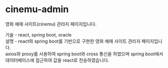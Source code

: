 # cinemu-admin
영화 예매 사이트(cinemu) 관라지 페이지입니다.

<div>기술 - react,  spring boot, oracle</div>
<div>설명 - react와 spring boot를 기반으로 구현한 영화 예매 사이트 관리자 페이지입니다.<br>
        axios와 proxy를 사용하여 spring boot와 cross 통신을 하였으며 spring boot에서 데이터베이스에 접근하여 값을 react로 전송하였습니다.</div>
